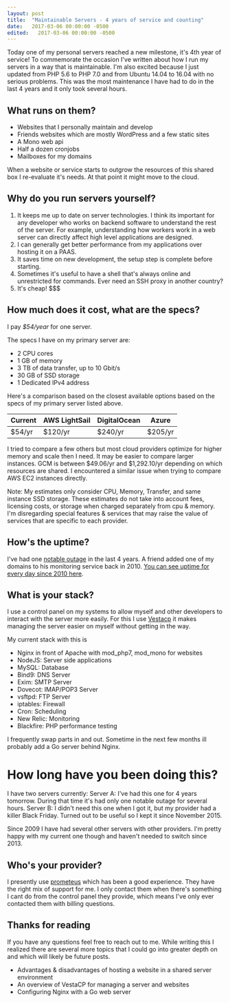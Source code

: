 ```yaml
---
layout: post
title:  "Maintainable Servers - 4 years of service and counting"
date:   2017-03-06 00:00:00 -0500
edited:   2017-03-06 00:00:00 -0500
---
```


Today one of my personal servers reached a new milestone, it's 4th year of service! To commemorate the occasion I've written about how I run my servers in a way that is maintainable. <!--more--> I'm also excited because I just updated from PHP 5.6 to PHP 7.0 and from Ubuntu 14.04 to 16.04 with no serious problems. This was the most maintenance I have had to do in the last 4 years and it only took several hours.

## What runs on them?
- Websites that I personally maintain and develop
- Friends websites which are mostly WordPress and a few static sites
- A Mono web api
- Half a dozen cronjobs
- Mailboxes for my domains

When a website or service starts to outgrow the resources of this shared box I re-evaluate it's needs. At that point it might move to the cloud.

## Why do you run servers yourself?
1. It keeps me up to date on server technologies. I think its important for any developer who works on backend software to understand the rest of the server. For example, understanding how workers work in a web server can directly affect high level applications are designed.
2. I can generally get better performance from my applications over hosting it on a PAAS.
3. It saves time on new development, the setup step is complete before starting.
4. Sometimes it's useful to have a shell that's always online and unrestricted for commands. Ever need an SSH proxy in another country?
5. It's cheap! $$$

## How much does it cost, what are the specs?
I pay *$54/year* for one server.

The specs I have on my primary server are:
- 2 CPU cores
- 1 GB of memory
- 3 TB of data transfer, up to 10 Gbit/s
- 30 GB of SSD storage
- 1 Dedicated IPv4 address

Here's a comparison based on the closest available options based on the specs of my primary server listed above.

| Current | AWS LightSail | DigitalOcean | Azure   |
|----------|---------------|--------------|---------|
| $54/yr   | $120/yr       | $240/yr      | $205/yr |

I tried to compare a few others but most cloud providers optimize for higher memory and scale then I need. It may be easier to compare larger instances. GCM is between $49.06/yr and $1,292.10/yr depending on which resources are shared. I encountered a similar issue when trying to compare AWS EC2 instances directly.

Note: My estimates only consider CPU, Memory, Transfer, and same instance SSD storage. These estimates do not take into account fees, licensing costs, or storage when charged separately from cpu & memory. I'm disregarding special features & services that may raise the value of services that are specific to each provider.

## How's the uptime?
I've had one [notable outage](https://partyvan.eu/transparency/emails/2015-02-17-prometeus-outage.txt) in the last 4 years. A friend added one of my domains to his monitoring service back in 2010. [You can see uptime for every day since 2010 here](http://chemicalservers.grd.net.pl/monitor/archive/?2016-10-01).

## What is your stack?
I use a control panel on my systems to allow myself and other developers to interact with the server more easily. For this I use [Vestacp](https://vestacp.com/) it makes managing the server easier on myself without getting in the way.

My current stack with this is
- Nginx in front of Apache with mod_php7, mod_mono for websites
- NodeJS: Server side applications
- MySQL: Database
- Bind9: DNS Server
- Exim: SMTP Server
- Dovecot: IMAP/POP3 Server
- vsftpd: FTP Server
- iptables: Firewall
- Cron: Scheduling
- New Relic: Monitoring
- Blackfire: PHP performance testing

I frequently swap parts in and out. Sometime in the next few months ill probably add a Go server behind Nginx.

# How long have you been doing this?
I have two servers currently:
Server A: I've had this one for 4 years tomorrow. During that time it's had only one notable outage for several hours.
Server B: I didn't need this one when I got it, but my provider had a killer Black Friday. Turned out to be useful so I kept it since November 2015.

Since 2009 I have had several other servers with other providers. I'm pretty happy with my current one though and haven't needed to switch since 2013.

## Who's your provider?
I presently use [prometeus](https://www.prometeus.net/) which has been a good experience. They have the right mix of support for me. I only contact them when there's something I cant do from the control panel they provide, which means I've only ever contacted them with billing questions.

## Thanks for reading
If you have any questions feel free to reach out to me. While writing this I realized there are several more topics that I could go into greater depth on and which will likely be future posts.
- Advantages & disadvantages of hosting a website in a shared server environment
- An overview of VestaCP for managing a server and websites
- Configuring Nginx with a Go web server
